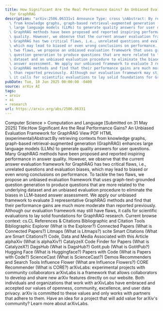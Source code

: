 ```yaml
---
title: How Significant Are the Real Performance Gains? An Unbiased Evaluation Framework
  for GraphRAG
description: "arXiv:2506.06331v1 Announce Type: cross \nAbstract: By retrieving contexts\
  \ from knowledge graphs, graph-based retrieval-augmented generation (GraphRAG) enhances\
  \ large language models (LLMs) to generate quality answers for user questions. Many\
  \ GraphRAG methods have been proposed and reported inspiring performance in answer\
  \ quality. However, we observe that the current answer evaluation framework for\
  \ GraphRAG has two critical flaws, i.e., unrelated questions and evaluation biases,\
  \ which may lead to biased or even wrong conclusions on performance. To tackle the\
  \ two flaws, we propose an unbiased evaluation framework that uses graph-text-grounded\
  \ question generation to produce questions that are more related to the underlying\
  \ dataset and an unbiased evaluation procedure to eliminate the biases in LLM-based\
  \ answer assessment. We apply our unbiased framework to evaluate 3 representative\
  \ GraphRAG methods and find that their performance gains are much more moderate\
  \ than reported previously. Although our evaluation framework may still have flaws,\
  \ it calls for scientific evaluations to lay solid foundations for GraphRAG research."
pubDate: Tue, 10 Jun 2025 00:00:00 -0400
source: arXiv AI
tags:
- arxiv
- ai
- research
url: https://arxiv.org/abs/2506.06331
---
```


Computer Science > Computation and Language
[Submitted on 31 May 2025]
Title:How Significant Are the Real Performance Gains? An Unbiased Evaluation Framework for GraphRAG
View PDF HTML (experimental)Abstract:By retrieving contexts from knowledge graphs, graph-based retrieval-augmented generation (GraphRAG) enhances large language models (LLMs) to generate quality answers for user questions. Many GraphRAG methods have been proposed and reported inspiring performance in answer quality. However, we observe that the current answer evaluation framework for GraphRAG has two critical flaws, i.e., unrelated questions and evaluation biases, which may lead to biased or even wrong conclusions on performance. To tackle the two flaws, we propose an unbiased evaluation framework that uses graph-text-grounded question generation to produce questions that are more related to the underlying dataset and an unbiased evaluation procedure to eliminate the biases in LLM-based answer assessment. We apply our unbiased framework to evaluate 3 representative GraphRAG methods and find that their performance gains are much more moderate than reported previously. Although our evaluation framework may still have flaws, it calls for scientific evaluations to lay solid foundations for GraphRAG research.
Current browse context:
cs.CL
References & Citations
Bibliographic and Citation Tools
Bibliographic Explorer (What is the Explorer?)
Connected Papers (What is Connected Papers?)
Litmaps (What is Litmaps?)
scite Smart Citations (What are Smart Citations?)
Code, Data and Media Associated with this Article
alphaXiv (What is alphaXiv?)
CatalyzeX Code Finder for Papers (What is CatalyzeX?)
DagsHub (What is DagsHub?)
Gotit.pub (What is GotitPub?)
Hugging Face (What is Huggingface?)
Papers with Code (What is Papers with Code?)
ScienceCast (What is ScienceCast?)
Demos
Recommenders and Search Tools
Influence Flower (What are Influence Flowers?)
CORE Recommender (What is CORE?)
arXivLabs: experimental projects with community collaborators
arXivLabs is a framework that allows collaborators to develop and share new arXiv features directly on our website.
Both individuals and organizations that work with arXivLabs have embraced and accepted our values of openness, community, excellence, and user data privacy. arXiv is committed to these values and only works with partners that adhere to them.
Have an idea for a project that will add value for arXiv's community? Learn more about arXivLabs.